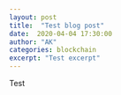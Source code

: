 ```yaml
---
layout: post
title:  "Test blog post"
date:  2020-04-04 17:30:00
author: "AK"
categories: blockchain
excerpt: "Test excerpt"
---
```


Test